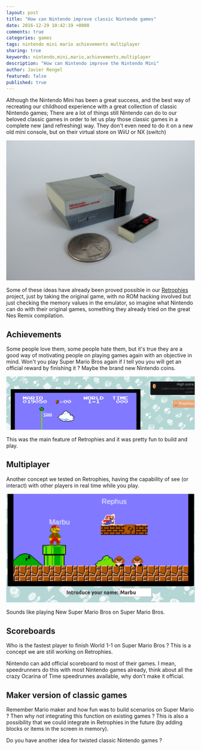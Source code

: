 ```yaml
---
layout: post
title: "How can Nintendo improve classic Nintendo games"
date: 2016-12-29 10:42:19 +0000
comments: true
categories: games
tags: nintendo mini mario achievements multiplayer
sharing: true
keywords: nintendo,mini,mario,achievements,multiplayer
description: "How can Nintendo improve the Nintendo Mini"
author: Javier Rengel
featured: false
published: true
---
```


Although the Nintendo Mini has been a great success, and the best way of recreating our childhood
experience with a great collection of classic Nintendo games; There are a lot of things still Nintendo
can do to our beloved classic games in order to let us play those classic games in a complete new (and refreshing) way. They don't even need to do it on a new old mini console, but on their virtual store on WiiU or NX (switch)

<img src="/images/posts/2016-12-29-how-improve-nintendo/nes-mini.jpg" alt="achievement">

Some of these ideas have already been proved possible in our [Retrophies](http://retrophies.win) project, just by taking the original game, with no ROM hacking involved but just checking the memory values in the emulator, so imagine what Nintendo can do with their original games,
something they already tried on the great Nes Remix compilation.

<!--more-->

## Achievements

Some people love them, some people hate them, but it's true they are a good way of motivating people
on playing games again with an objective in mind. Won't you play Super Mario Bros again if I tell you
you will get an official reward by finishing it ? Maybe the brand new Nintendo coins.

<img src="/images/posts/2016-12-29-how-improve-nintendo/achievement.png" alt="achievement">

This was the main feature of Retrophies and it was pretty fun to build and play.

## Multiplayer

Another concept we tested on Retrophies, having the capability of see (or interact) with
other players in real time while you play.

<img src="/images/posts/2016-12-29-how-improve-nintendo/multiplayer.png" alt="multiplayer">

Sounds like playing New Super Mario Bros on Super Mario Bros.

## Scoreboards

Who is the fastest player to finish World 1-1 on Super Mario Bros ? This is a concept we
are still working on Retrophies.

Nintendo can add official scoreboard to most of their games. I mean, speedrunners
do this with most Nintendo games already, think about all the crazy Ocarina of Time speedrunnes available, why don't make it official.

## Maker version of classic games

Remember Mario maker and how fun was to build scenarios on Super Mario ? Then why not integrating
this function on existing games ? This is also a possibility that we could integrate in
Retrophies in the future (by adding blocks or items in the screen in memory).

Do you have another idea for twisted classic Nintendo games ?
